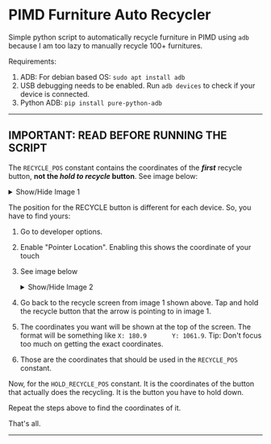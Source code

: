 # PIMD Furniture Auto Recycler

Simple python script to automatically recycle furniture in PIMD using `adb` because I am too lazy to manually recycle 100+ furnitures.

Requirements:

1. ADB: For debian based OS: `sudo apt install adb`
2. USB debugging needs to be enabled. Run `adb devices` to check if your device is connected.
3. Python ADB: `pip install pure-python-adb`

----

## IMPORTANT: READ BEFORE RUNNING THE SCRIPT

The `RECYCLE_POS` constant contains the coordinates of the **_first_** recycle button,
**not the _hold to recycle_ button**. See image below:

<details>
  <summary>Show/Hide Image 1</summary>
   <img alt="" src="images/1.jpg"/>
</details>

The position for the RECYCLE button is different for each device. So, you have to find yours:

1. Go to developer options.
2. Enable "Pointer Location". Enabling this shows the coordinate of your touch
3. See image below

   <details>
      <summary>Show/Hide Image 2</summary>
      <img alt="" src="images/2.jpg"/>
   </details>

4. Go back to the recycle screen from image 1 shown above. Tap and hold the recycle button that
   the arrow is pointing to in image 1.
5. The coordinates you want will be shown at the top of the screen. The format will be something
   like `X: 180.9       Y: 1061.9`. Tip: Don't focus too much on getting the exact coordinates.
6. Those are the coordinates that should be used in the `RECYCLE_POS` constant.

Now, for the `HOLD_RECYCLE_POS` constant. It is the coordinates of the button that actually does the
recycling. It is the button you have to hold down.

Repeat the steps above to find the coordinates of it.

That's all.

----